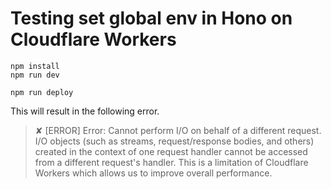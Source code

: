 # Testing set global env in Hono on Cloudflare Workers

```
npm install
npm run dev
```

```
npm run deploy
```

This will result in the following error.

> ✘ [ERROR] Error: Cannot perform I/O on behalf of a different request. I/O objects (such as streams, request/response bodies, and others) created in the context of one request handler cannot be accessed from a different request's handler. This is a limitation of Cloudflare Workers which allows us to improve overall performance.

